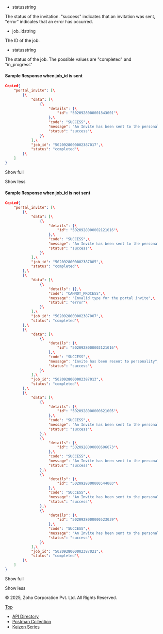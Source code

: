 - statusstring



The status of the invitation. "success" indicates that an invitation was sent, "error" indicates that an error has occurred.


- job\_idstring



The ID of the job.

- statusstring



The status of the job. The possible values are "completed" and "in\_progress"


#### Sample Response when job\_id is sent

``` json
Copied{
    "portal_invite": [\
        {\
            "data": [\
                {\
                    "details": {\
                        "id": "5020928000001843001"\
                    },\
                    "code": "SUCCESS",\
                    "message": "An Invite has been sent to the personality.",\
                    "status": "success"\
                }\
            ],\
            "job_id": "5020928000002387017",\
            "status": "completed"\
        }\
    ]
}
```

Show full

Show less

#### Sample Response when job\_id is not sent

``` json
Copied{
    "portal_invite": [\
        {\
            "data": [\
                {\
                    "details": {\
                        "id": "5020928000002121016"\
                    },\
                    "code": "SUCCESS",\
                    "message": "An Invite has been sent to the personality.",\
                    "status": "success"\
                }\
            ],\
            "job_id": "5020928000002387005",\
            "status": "completed"\
        },\
        {\
            "data": [\
                {\
                    "details": {},\
                    "code": "CANNOT_PROCESS",\
                    "message": "Invalid type for the portal invite",\
                    "status": "error"\
                }\
            ],\
            "job_id": "5020928000002387007",\
            "status": "completed"\
        },\
        {\
            "data": [\
                {\
                    "details": {\
                        "id": "5020928000002121016"\
                    },\
                    "code": "SUCCESS",\
                    "message": "Invite has been resent to personality",\
                    "status": "success"\
                }\
            ],\
            "job_id": "5020928000002387013",\
            "status": "completed"\
        },\
        {\
            "data": [\
                {\
                    "details": {\
                        "id": "5020928000000621005"\
                    },\
                    "code": "SUCCESS",\
                    "message": "An Invite has been sent to the personality.",\
                    "status": "success"\
                },\
                {\
                    "details": {\
                        "id": "5020928000000606073"\
                    },\
                    "code": "SUCCESS",\
                    "message": "An Invite has been sent to the personality.",\
                    "status": "success"\
                },\
                {\
                    "details": {\
                        "id": "5020928000000544003"\
                    },\
                    "code": "SUCCESS",\
                    "message": "An Invite has been sent to the personality.",\
                    "status": "success"\
                },\
                {\
                    "details": {\
                        "id": "5020928000000523039"\
                    },\
                    "code": "SUCCESS",\
                    "message": "An Invite has been sent to the personality.",\
                    "status": "success"\
                }\
            ],\
            "job_id": "5020928000002387021",\
            "status": "completed"\
        }\
    ]
}
```

Show full

Show less

© 2025, Zoho Corporation Pvt. Ltd. All Rights Reserved.

[Top](https://www.zoho.com/crm/developer/docs/api/v7/get-portal-invite-users-job-status.html#top)

- [API Directory](https://www.zoho.com/crm/developer/docs/api-directory.html?source_from=qlink_)
- [Postman Collection](https://www.postman.com/zohocrmdevelopers/workspace/zoho-crm-developers/overview?source_from=qlink_)
- [Kaizen Series](https://www.zoho.com/crm/developer/docs/kaizen-series-directory.html?source_from=qlink_)